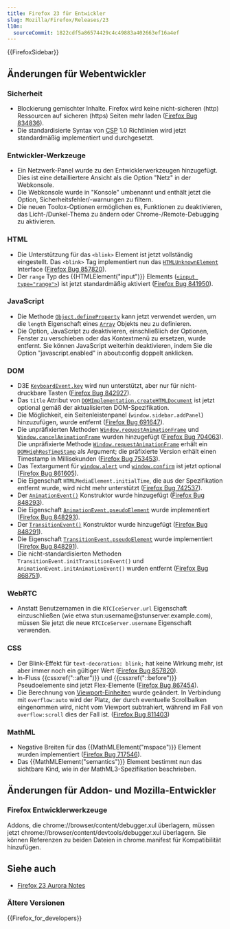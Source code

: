 ```yaml
---
title: Firefox 23 für Entwickler
slug: Mozilla/Firefox/Releases/23
l10n:
  sourceCommit: 1822cdf5a86574429c4c49883a402663ef16a4ef
---
```


{{FirefoxSidebar}}

## Änderungen für Webentwickler

### Sicherheit

- Blockierung gemischter Inhalte. Firefox wird keine nicht-sicheren (http) Ressourcen auf sicheren (https) Seiten mehr laden ([Firefox Bug 834836](https://bugzil.la/834836)).
- Die standardisierte Syntax von [CSP](/de/docs/Web/HTTP/CSP) 1.0 Richtlinien wird jetzt standardmäßig implementiert und durchgesetzt.

### Entwickler-Werkzeuge

- Ein Netzwerk-Panel wurde zu den Entwicklerwerkzeugen hinzugefügt. Dies ist eine detailliertere Ansicht als die Option "Netz" in der Webkonsole.
- Die Webkonsole wurde in "Konsole" umbenannt und enthält jetzt die Option, Sicherheitsfehler/-warnungen zu filtern.
- Die neuen Toolox-Optionen ermöglichen es, Funktionen zu deaktivieren, das Licht-/Dunkel-Thema zu ändern oder Chrome-/Remote-Debugging zu aktivieren.

### HTML

- Die Unterstützung für das `<blink>` Element ist jetzt vollständig eingestellt. Das `<blink>` Tag implementiert nun das [`HTMLUnknownElement`](/de/docs/Web/API/HTMLUnknownElement) Interface ([Firefox Bug 857820](https://bugzil.la/857820)).
- Der `range` Typ des {{HTMLElement("input")}} Elements ([`<input type="range">`](/de/docs/Web/HTML/Element/input/range)) ist jetzt standardmäßig aktiviert ([Firefox Bug 841950](https://bugzil.la/841950)).

### JavaScript

- Die Methode [`Object.defineProperty`](/de/docs/Web/JavaScript/Reference/Global_Objects/Object/defineProperty) kann jetzt verwendet werden, um die `length` Eigenschaft eines [`Array`](/de/docs/Web/JavaScript/Reference/Global_Objects/Array) Objekts neu zu definieren.
- Die Option, JavaScript zu deaktivieren, einschließlich der Optionen, Fenster zu verschieben oder das Kontextmenü zu ersetzen, wurde entfernt. Sie können JavaScript weiterhin deaktivieren, indem Sie die Option "javascript.enabled" in about:config doppelt anklicken.

### DOM

- D3E [`KeyboardEvent.key`](/de/docs/Web/API/KeyboardEvent#key_names_and_char_values) wird nun unterstützt, aber nur für nicht-druckbare Tasten ([Firefox Bug 842927](https://bugzil.la/842927)).
- Das `title` Attribut von [`DOMImplementation.createHTMLDocument`](/de/docs/Web/API/DOMImplementation/createHTMLDocument) ist jetzt optional gemäß der aktualisierten DOM-Spezifikation.
- Die Möglichkeit, ein Seitenleistenpanel (`window.sidebar.addPanel`) hinzuzufügen, wurde entfernt ([Firefox Bug 691647](https://bugzil.la/691647)).
- Die unpräfixierten Methoden [`Window.requestAnimationFrame`](/de/docs/Web/API/Window/requestAnimationFrame) und [`Window.cancelAnimationFrame`](/de/docs/Web/API/Window/cancelAnimationFrame) wurden hinzugefügt ([Firefox Bug 704063](https://bugzil.la/704063)). Die unpräfixierte Methode [`Window.requestAnimationFrame`](/de/docs/Web/API/Window/requestAnimationFrame) erhält ein [`DOMHighResTimeStamp`](/de/docs/Web/API/DOMHighResTimeStamp) als Argument; die präfixierte Version erhält einen Timestamp in Millisekunden ([Firefox Bug 753453](https://bugzil.la/753453)).
- Das Textargument für [`window.alert`](/de/docs/Web/API/Window/alert) und [`window.confirm`](/de/docs/Web/API/Window/confirm) ist jetzt optional ([Firefox Bug 861605](https://bugzil.la/861605)).
- Die Eigenschaft `HTMLMediaElement.initialTime`, die aus der Spezifikation entfernt wurde, wird nicht mehr unterstützt ([Firefox Bug 742537](https://bugzil.la/742537)).
- Der [`AnimationEvent()`](/de/docs/Web/API/AnimationEvent/AnimationEvent) Konstruktor wurde hinzugefügt ([Firefox Bug 848293](https://bugzil.la/848293)).
- Die Eigenschaft [`AnimationEvent.pseudoElement`](/de/docs/Web/API/AnimationEvent/pseudoElement) wurde implementiert ([Firefox Bug 848293](https://bugzil.la/848293)).
- Der [`TransitionEvent()`](/de/docs/Web/API/TransitionEvent/TransitionEvent) Konstruktor wurde hinzugefügt ([Firefox Bug 848291](https://bugzil.la/848291)).
- Die Eigenschaft [`TransitionEvent.pseudoElement`](/de/docs/Web/API/TransitionEvent/pseudoElement) wurde implementiert ([Firefox Bug 848291](https://bugzil.la/848291)).
- Die nicht-standardisierten Methoden `TransitionEvent.initTransitionEvent()` und `AnimationEvent.initAnimationEvent()` wurden entfernt ([Firefox Bug 868751](https://bugzil.la/868751)).

### WebRTC

- Anstatt Benutzernamen in die `RTCIceServer.url` Eigenschaft einzuschließen (wie etwa stun:username\@stunserver.example.com), müssen Sie jetzt die neue `RTCIceServer.username` Eigenschaft verwenden.

### CSS

- Der Blink-Effekt für `text-decoration: blink;` hat keine Wirkung mehr, ist aber immer noch ein gültiger Wert ([Firefox Bug 857820](https://bugzil.la/857820)).
- In-Fluss {{cssxref("::after")}} und {{cssxref("::before")}} Pseudoelemente sind jetzt Flex-Elemente ([Firefox Bug 867454](https://bugzil.la/867454)).
- Die Berechnung von [Viewport-Einheiten](/de/docs/Web/CSS/length#viewport-percentage_lengths) wurde geändert. In Verbindung mit `overflow:auto` wird der Platz, der durch eventuelle Scrollbalken eingenommen wird, nicht vom Viewport subtrahiert, während im Fall von `overflow:scroll` dies der Fall ist. ([Firefox Bug 811403](https://bugzil.la/811403))

### MathML

- Negative Breiten für das {{MathMLElement("mspace")}} Element wurden implementiert ([Firefox Bug 717546](https://bugzil.la/717546)).
- Das {{MathMLElement("semantics")}} Element bestimmt nun das sichtbare Kind, wie in der MathML3-Spezifikation beschrieben.

## Änderungen für Addon- und Mozilla-Entwickler

### Firefox Entwicklerwerkzeuge

Addons, die chrome://browser/content/debugger.xul überlagern, müssen jetzt chrome://browser/content/devtools/debugger.xul überlagern. Sie können Referenzen zu beiden Dateien in chrome.manifest für Kompatibilität hinzufügen.

## Siehe auch

- [Firefox 23 Aurora Notes](https://website-archive.mozilla.org/www.mozilla.org/firefox_releasenotes/en-us/firefox/23.0a2/auroranotes/)

### Ältere Versionen

{{Firefox_for_developers}}
